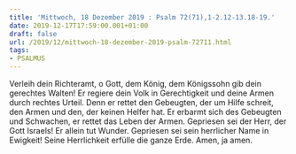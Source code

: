 ```yaml
---
title: 'Mittwoch, 18 Dezember 2019 : Psalm 72(71),1-2.12-13.18-19.'
date: 2019-12-17T17:59:00.001+01:00
draft: false
url: /2019/12/mittwoch-18-dezember-2019-psalm-72711.html
tags: 
- PSALMUS
---
```


Verleih dein Richteramt, o Gott, dem König, dem Königssohn gib dein gerechtes Walten! Er regiere dein Volk in Gerechtigkeit und deine Armen durch rechtes Urteil. Denn er rettet den Gebeugten, der um Hilfe schreit, den Armen und den, der keinen Helfer hat. Er erbarmt sich des Gebeugten und Schwachen, er rettet das Leben der Armen. Gepriesen sei der Herr, der Gott Israels! Er allein tut Wunder. Gepriesen sei sein herrlicher Name in Ewigkeit! Seine Herrlichkeit erfülle die ganze Erde. Amen, ja amen.